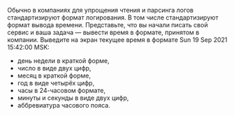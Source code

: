 Обычно в компаниях для упрощения чтения и парсинга логов стандартизируют формат логирования. 
В том числе стандартизируют формат вывода времени. 
Представьте, что вы начали писать свой сервис и ваша задача — вывести время в формате, принятом в компании.
Выведите на экран текущее время в формате Sun 19 Sep 2021 15:42:00 MSK: 
- день недели в краткой форме, 
- число в виде двух цифр, 
- месяц в краткой форме, 
- год в виде четырёх цифр, 
- часы в 24-часовом формате, 
- минуты и секунды в виде двух цифр, 
- аббревиатура часового пояса.